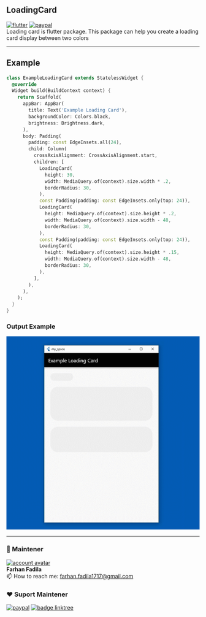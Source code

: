 ## LoadingCard
[![flutter][]][web flutter] [![paypal][]][paypal account] <br>
Loading card is flutter package. This package can help you create a loading card display between two colors

---

## Example
```dart
class ExampleLoadingCard extends StatelessWidget {
  @override
  Widget build(BuildContext context) {
    return Scaffold(
      appBar: AppBar(
        title: Text('Example Loading Card'),
        backgroundColor: Colors.black,
        brightness: Brightness.dark,
      ),
      body: Padding(
        padding: const EdgeInsets.all(24),
        child: Column(
          crossAxisAlignment: CrossAxisAlignment.start,
          children: [
            LoadingCard(
              height: 30,
              width: MediaQuery.of(context).size.width * .2,
              borderRadius: 30,
            ),
            const Padding(padding: const EdgeInsets.only(top: 24)),
            LoadingCard(
              height: MediaQuery.of(context).size.height * .2,
              width: MediaQuery.of(context).size.width - 48,
              borderRadius: 30,
            ),
            const Padding(padding: const EdgeInsets.only(top: 24)),
            LoadingCard(
              height: MediaQuery.of(context).size.height * .15,
              width: MediaQuery.of(context).size.width - 48,
              borderRadius: 30,
            ),
          ],
        ),
      ),
    );
  }
}
```
### Output Example
[![Output][]][Output]

---

### 🚧 Maintener 
[![account avatar][]][github account] <br>
**Farhan Fadila**<br>
📫 How to reach me: farhan.fadila1717@gmail.com

### ❤️ Suport Maintener
[![paypal][]][paypal account] [![badge linktree][]][linktree account]


[hero]: https://github.com/farhanfadila1717/loading_card/blob/master/display/loading_card_cover.png
[Output]: https://github.com/farhanfadila1717/loading_card/blob/master/display/loading_card.gif
[hero]:https://github.com/farhanfadila1717/flutter_package/blob/master/display/slide_coutdown/hero.gif
[output]: https://github.com/farhanfadila1717/flutter_package/blob/master/display/slide_coutdown/output.gif
[flutter]: https://img.shields.io/badge/Platform-Flutter-02569B?logo=flutter
[web flutter]: https://flutter.dev
[paypal]: https://img.shields.io/badge/Donate-PayPal-00457C?logo=paypal
[paypal account]: https://www.paypal.me/farhanfadila1717
[account avatar]: https://avatars.githubusercontent.com/u/43161050?s=80
[github account]: https://github.com/farhanfadila1717

[badge linktree]: https://img.shields.io/badge/Linktree-farhanfadila-orange
[linktree account]: https://linktr.ee/farhanfadila
